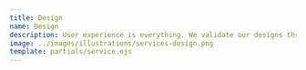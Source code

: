 ```yaml
---
title: Design
name: Design
description: User experience is everything. We validate our designs through extensive user testing and experimentation before development.Through user testing and research, we design elegant user experiences for the features we're building.
image: ../images/illustrations/services-design.png
template: partials/service.ejs
---
```

